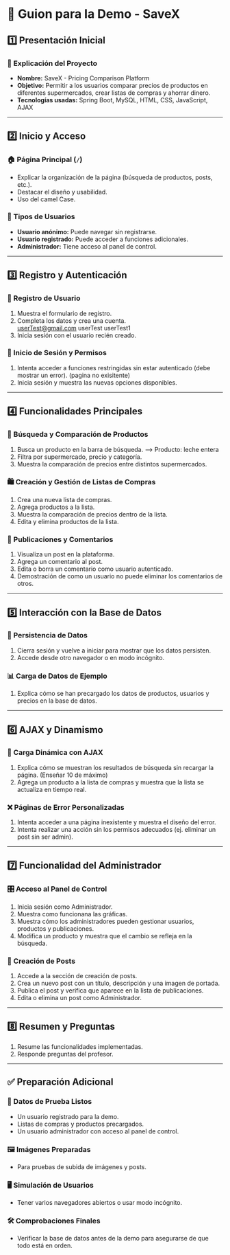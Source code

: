 # 🚀 Guion para la Demo - SaveX

## 1️⃣ Presentación Inicial  
### 📌 Explicación del Proyecto  
- **Nombre:** SaveX - Pricing Comparison Platform  
- **Objetivo:** Permitir a los usuarios comparar precios de productos en diferentes supermercados, crear listas de compras y ahorrar dinero.  
- **Tecnologías usadas:** Spring Boot, MySQL, HTML, CSS, JavaScript, AJAX  

---

## 2️⃣ Inicio y Acceso  
### 🏠 Página Principal (`/`)  
- Explicar la organización de la página (búsqueda de productos, posts, etc.).  
- Destacar el diseño y usabilidad.  
- Uso del camel Case.

### 👥 Tipos de Usuarios  
- **Usuario anónimo:** Puede navegar sin registrarse.  
- **Usuario registrado:** Puede acceder a funciones adicionales.  
- **Administrador:** Tiene acceso al panel de control.  

---

## 3️⃣ Registro y Autenticación  
### 🔐 Registro de Usuario  
1. Muestra el formulario de registro.  
2. Completa los datos y crea una cuenta.  
    userTest@gmail.com
    userTest
    userTest1
3. Inicia sesión con el usuario recién creado.  

### 🚪 Inicio de Sesión y Permisos  
1. Intenta acceder a funciones restringidas sin estar autenticado (debe mostrar un error).  (pagina no exisitente) 
2. Inicia sesión y muestra las nuevas opciones disponibles.  

---

## 4️⃣ Funcionalidades Principales  
### 🔎 Búsqueda y Comparación de Productos  
1. Busca un producto en la barra de búsqueda. --> Producto: leche entera
2. Filtra por supermercado, precio y categoría.
3. Muestra la comparación de precios entre distintos supermercados.  

### 🛍️ Creación y Gestión de Listas de Compras  
1. Crea una nueva lista de compras.  
2. Agrega productos a la lista.  
3. Muestra la comparación de precios dentro de la lista.  
4. Edita y elimina productos de la lista.  

### 📝 Publicaciones y Comentarios  
1. Visualiza un post en la plataforma.  
2. Agrega un comentario al post.  
3. Edita o borra un comentario como usuario autenticado.  
4. Demostración de como un usuario no puede eliminar los comentarios de otros. 

---

## 5️⃣ Interacción con la Base de Datos  
### 💾 Persistencia de Datos  
1. Cierra sesión y vuelve a iniciar para mostrar que los datos persisten.  
2. Accede desde otro navegador o en modo incógnito.  

### 📊 Carga de Datos de Ejemplo  
1. Explica cómo se han precargado los datos de productos, usuarios y precios en la base de datos.  

---

## 6️⃣ AJAX y Dinamismo  
### 🔄 Carga Dinámica con AJAX  
1. Explica cómo se muestran los resultados de búsqueda sin recargar la página. (Enseñar 10 de máximo) 
2. Agrega un producto a la lista de compras y muestra que la lista se actualiza en tiempo real.  

### ❌ Páginas de Error Personalizadas  
1. Intenta acceder a una página inexistente y muestra el diseño del error.  
2. Intenta realizar una acción sin los permisos adecuados (ej. eliminar un post sin ser admin).  

---

## 7️⃣ Funcionalidad del Administrador  
### 🎛️ Acceso al Panel de Control  
1. Inicia sesión como Administrador.  
2. Muestra como funcionana las gráficas.
3. Muestra cómo los administradores pueden gestionar usuarios, productos y publicaciones.  
4. Modifica un producto y muestra que el cambio se refleja en la búsqueda.  

### 📝 Creación de Posts  
1. Accede a la sección de creación de posts.  
2. Crea un nuevo post con un título, descripción y una imagen de portada.  
3. Publica el post y verifica que aparece en la lista de publicaciones.  
4. Edita o elimina un post como Administrador.  

---

## 8️⃣ Resumen y Preguntas  
1. Resume las funcionalidades implementadas.  
2. Responde preguntas del profesor.  

---

## ✅ Preparación Adicional  
### 📝 Datos de Prueba Listos  
- Un usuario registrado para la demo.  
- Listas de compras y productos precargados.  
- Un usuario administrador con acceso al panel de control.  

### 🖼️ Imágenes Preparadas  
- Para pruebas de subida de imágenes y posts.  

### 🖥️ Simulación de Usuarios  
- Tener varios navegadores abiertos o usar modo incógnito.  

### 🛠️ Comprobaciones Finales  
- Verificar la base de datos antes de la demo para asegurarse de que todo está en orden.  

